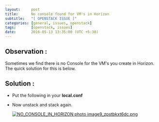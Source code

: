 ```yaml
---
layout:     post
title:      No console found for VM's in Horizon
subtitle:   "[ OPENSTACK ISSUE ]" 
categories: [general, issues, openstack]
tags:       [openstack, issues]
date:       2016-05-13 13:35:00 (UTC +5:30)
---
```


## Observation :

Sometimes we find there is no Console for the VM's you create in Horizon. The quick solution for this is below.


## Solution :

- Put the following in your **local.conf** 
- Now unstack and stack again.

  <a href="http://s1381.photobucket.com/user/AbhishekS19/media/OPENSTACK_ISSUES_IMAGES/image9_zpstbkxt6dc.png.html" target="_blank"><img src="http://i1381.photobucket.com/albums/ah238/AbhishekS19/OPENSTACK_ISSUES_IMAGES/image9_zpstbkxt6dc.png" border="0" alt="NO_CONSOLE_IN_HORIZON photo image9_zpstbkxt6dc.png"/></a>

